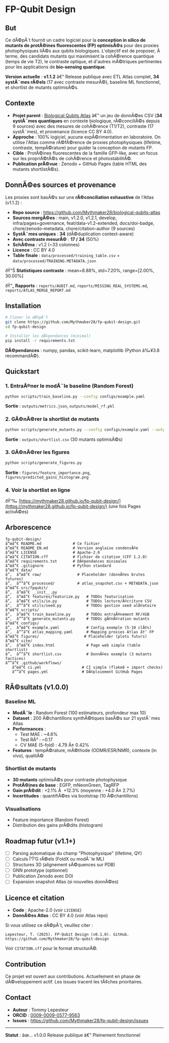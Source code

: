 ﻿# FP-Qubit Design

## But

Ce dÃ©pÃ´t fournit un cadre logiciel pour la **conception in silico de mutants de protÃ©ines fluorescentes (FP) optimisÃ©s** pour des proxies photophysiques liÃ©s aux qubits biologiques. L'objectif est de proposer, Ã  terme, des candidats mutants qui maximisent la cohÃ©rence quantique (temps de vie T2), le contraste optique, et d'autres mÃ©triques pertinentes pour les applications de **bio-sensing quantique**.

**Version actuelle** : **v1.1.2** â€” Release publique avec ETL Atlas complet, **34 systÃ¨mes rÃ©els** (17 avec contraste mesurÃ©), baseline ML fonctionnel, et shortlist de mutants optimisÃ©s.

## Contexte

- **Projet parent** : [Biological Qubits Atlas](https://github.com/Mythmaker28/biological-qubits-atlas) â€” un jeu de donnÃ©es CSV (**34 systÃ¨mes quantiques** en contexte biologique, rÃ©conciliÃ©s depuis 9 sources) avec des mesures de cohÃ©rence (T1/T2), contraste (17 systÃ¨mes), et provenance (licence CC BY 4.0).
- **Approche** : 100% logiciel, aucune expÃ©rimentation en laboratoire. On utilise l'Atlas comme rÃ©fÃ©rence de proxies photophysiques (lifetime, contraste, tempÃ©rature) pour guider la conception de mutants FP.
- **Cible** : ProtÃ©ines fluorescentes de la famille GFP-like, avec un focus sur les propriÃ©tÃ©s de cohÃ©rence et photostabilitÃ©.
- **Publication prÃ©vue** : Zenodo + GitHub Pages (table HTML des mutants shortlistÃ©s).

## DonnÃ©es sources et provenance

Les proxies sont basÃ©s sur une **rÃ©conciliation exhaustive** de l'Atlas (v1.1.2) :
- **Repo source** : https://github.com/Mythmaker28/biological-qubits-atlas
- **Sources mergÃ©es** : main, v1.2.0, v1.2.1, develop, infra/pages+governance, feat/data-v1.2-extended, docs/doi-badge, chore/zenodo-metadata, chore/citation-author (9 sources)
- **SystÃ¨mes uniques** : **34** (dÃ©duplication context-aware)
- **Avec contraste mesurÃ©** : **17 / 34** (50%)
- **SchÃ©ma** : v1.2 (~33 colonnes)
- **Licence** : CC BY 4.0
- **Table finale** : `data/processed/training_table.csv` + `data/processed/TRAINING.METADATA.json`

ðŸ“Š **Statistiques contraste** : mean=8.88%, std=7.20%, range=[2.00%, 30.00%]

ðŸ“„ **Rapports** : `reports/AUDIT.md`, `reports/MISSING_REAL_SYSTEMS.md`, `reports/ATLAS_MERGE_REPORT.md`

## Installation

```bash
# Cloner le dÃ©pÃ´t
git clone https://github.com/Mythmaker28/fp-qubit-design.git
cd fp-qubit-design

# Installer les dÃ©pendances (minimal)
pip install -r requirements.txt
```

**DÃ©pendances** : numpy, pandas, scikit-learn, matplotlib (Python â‰¥3.8 recommandÃ©).

## Quickstart

### 1. EntraÃ®ner le modÃ¨le baseline (Random Forest)

```bash
python scripts/train_baseline.py --config configs/example.yaml
```

**Sortie** : `outputs/metrics.json`, `outputs/model_rf.pkl`

### 2. GÃ©nÃ©rer la shortlist de mutants

```bash
python scripts/generate_mutants.py --config configs/example.yaml --output outputs/shortlist.csv
```

**Sortie** : `outputs/shortlist.csv` (30 mutants optimisÃ©s)

### 3. GÃ©nÃ©rer les figures

```bash
python scripts/generate_figures.py
```

**Sortie** : `figures/feature_importance.png`, `figures/predicted_gains_histogram.png`

### 4. Voir la shortlist en ligne

ðŸ‘‰ [https://mythmaker28.github.io/fp-qubit-design/](https://mythmaker28.github.io/fp-qubit-design/) (une fois Pages activÃ©es)

## Arborescence

```
fp-qubit-design/
â”œâ”€ README.md              # Ce fichier
â”œâ”€ README_EN.md           # Version anglaise condensÃ©e
â”œâ”€ LICENSE                # Apache-2.0
â”œâ”€ CITATION.cff           # Fichier de citation (CFF 1.2.0)
â”œâ”€ requirements.txt       # DÃ©pendances minimales
â”œâ”€ .gitignore             # Python standard
â”œâ”€ data/
â”‚  â”œâ”€ raw/                # Placeholder (donnÃ©es brutes futures)
â”‚  â””â”€ processed/          # atlas_snapshot.csv + METADATA.json
â”œâ”€ src/fpqubit/
â”‚  â”œâ”€ __init__.py
â”‚  â”œâ”€ features/featurize.py   # TODOs featurisation
â”‚  â”œâ”€ utils/io.py             # TODOs lecture/Ã©criture CSV
â”‚  â””â”€ utils/seed.py           # TODOs gestion seed alÃ©atoire
â”œâ”€ scripts/
â”‚  â”œâ”€ train_baseline.py       # TODOs entraÃ®nement RF/XGB
â”‚  â””â”€ generate_mutants.py     # TODOs gÃ©nÃ©ration mutants
â”œâ”€ configs/
â”‚  â”œâ”€ example.yaml            # Config exemple (5-10 clÃ©s)
â”‚  â””â”€ atlas_mapping.yaml      # Mapping proxies Atlas â†’ FP
â”œâ”€ figures/                    # Placeholder (plots futurs)
â”œâ”€ site/
â”‚  â”œâ”€ index.html              # Page web simple (table shortlist)
â”‚  â””â”€ shortlist.csv           # DonnÃ©es exemple (3 mutants factices)
â””â”€ .github/workflows/
   â”œâ”€ ci.yml                  # CI simple (flake8 + import checks)
   â””â”€ pages.yml               # DÃ©ploiement GitHub Pages
```

## RÃ©sultats (v1.0.0)

### Baseline ML
- **ModÃ¨le** : Random Forest (100 estimateurs, profondeur max 10)
- **Dataset** : 200 Ã©chantillons synthÃ©tiques basÃ©s sur 21 systÃ¨mes Atlas
- **Performances** :
  - Test MAE : ~4.6%
  - Test RÂ² : ~0.17
  - CV MAE (5-fold) : 4.79 Â± 0.42%
- **Features** : tempÃ©rature, mÃ©thode (ODMR/ESR/NMR), contexte (in vivo), qualitÃ©

### Shortlist de mutants
- **30 mutants** optimisÃ©s pour contraste photophysique
- **ProtÃ©ines de base** : EGFP, mNeonGreen, TagRFP
- **Gain prÃ©dit** : +2.1% Ã  +12.3% (moyenne : +4.0 Â± 2.7%)
- **Incertitudes** : quantifiÃ©es via bootstrap (10 Ã©chantillons)

### Visualisations
- Feature importance (Random Forest)
- Distribution des gains prÃ©dits (histogram)

## Roadmap futur (v1.1+)

- [ ] Parsing automatique du champ "Photophysique" (lifetime, QY)
- [ ] Calculs Î”Î”G rÃ©els (FoldX ou modÃ¨le ML)
- [ ] Structures 3D (alignement sÃ©quences sur PDB)
- [ ] GNN prototype (optionnel)
- [ ] Publication Zenodo avec DOI
- [ ] Expansion snapshot Atlas (si nouvelles donnÃ©es)

## Licence et citation

- **Code** : Apache-2.0 (voir `LICENSE`)
- **DonnÃ©es Atlas** : CC BY 4.0 (voir Atlas repo)

Si vous utilisez ce dÃ©pÃ´t, veuillez citer :

```
Lepesteur, T. (2025). FP-Qubit Design (v0.1.0). GitHub. https://github.com/Mythmaker28/fp-qubit-design
```

Voir `CITATION.cff` pour le format structurÃ©.

## Contribution

Ce projet est ouvert aux contributions. Actuellement en phase de dÃ©veloppement actif. Les issues tracent les tÃ¢ches prioritaires.

## Contact

- **Auteur** : Tommy Lepesteur
- **ORCID** : [0009-0009-0577-9563](https://orcid.org/0009-0009-0577-9563)
- **Issues** : https://github.com/Mythmaker28/fp-qubit-design/issues

---

**Statut** : âœ… v1.0.0 Release publique â€” Pleinement fonctionnel


